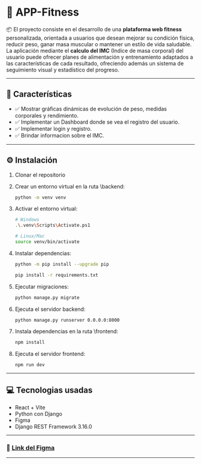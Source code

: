 #  💪 APP-Fitness

📦 El proyecto consiste en el desarrollo de una **plataforma web fitness** personalizada, orientada a usuarios que desean mejorar su condición física, reducir peso, ganar masa muscular o mantener un estilo de vida saludable. La aplicación mediante el **calculo del IMC** (Indice de masa corporal) del usuario puede ofrecer planes de alimentación y entrenamiento adaptados a las características de cada resultado, ofreciendo además un sistema de seguimiento visual y estadístico del progreso.

---

## 🎯 Características

- ✅ Mostrar gráficas dinámicas de evolución de peso, medidas corporales y rendimiento.
- ✅ Implementar un Dashboard donde se vea el registro del usuario.
- ✅ Implementar login y registro.
- ✅ Brindar informacion sobre el IMC.

---

## ⚙️ Instalación

1. Clonar el repositorio
2. Crear un entorno virtual en la ruta \backend:
   ```bash
   python -m venv venv
   ```

3. Activar el entorno virtual:
   ```bash
   # Windows
   .\.venv\Scripts\Activate.ps1
   
   # Linux/Mac
   source venv/bin/activate
   ```

4. Instalar dependencias:
   ```bash
   python -m pip install --upgrade pip
   ```
   ```bash
   pip install -r requirements.txt
   ```

6. Ejecutar migraciones:
   ```bash
   python manage.py migrate
   ```

7. Ejecuta el servidor backend:
   ```bash
   python manage.py runserver 0.0.0.0:8000
   ```
   
8. Instala dependencias en la ruta \frontend:
   ```bash
   npm install
   ```

9. Ejecuta el servidor frontend:
   ```bash
   npm run dev
   ```
   
---

## 💻 Tecnologias usadas

- React + Vite
- Python con Django
- Figma
- Django REST Framework 3.16.0

---
### 🔗 [Link del Figma](https://www.figma.com/design/YJAhbBXdtdZ3HoIn8lYnIO/andre-s-gym--Community-?node-id=207-280&p=f&t=Yene1gBiAeDlS6LW-0)
---